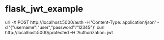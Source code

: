 # flask_jwt_example

url -X POST http://localhost:5000/auth -H 'Content-Type: application/json' -d '{"username":"user","password":"12345"}'
curl http://localhost:5000/protected -H 'Authorization: jwt <jwt>
